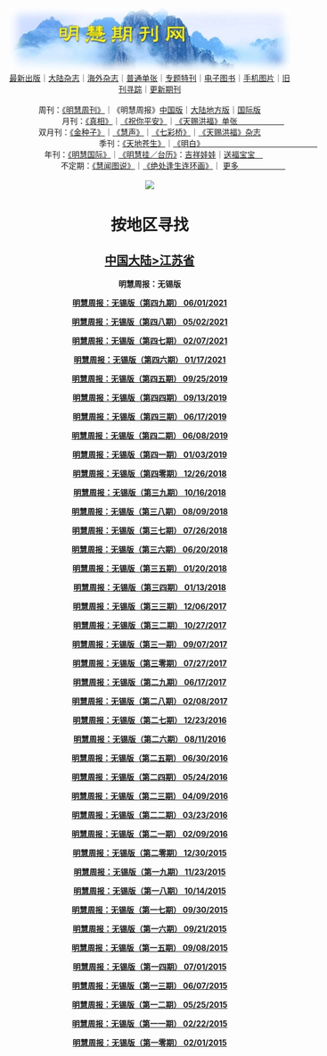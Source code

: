 <a id="user-content-1" class="anchor" aria-hidden="true" href="#1">
<a name="1" id="1" target="_blank"></a> <span id="1">
<a name="2" id="2" target="_blank"></a> <span id="2">
<a name="3" id="3" target="_blank"></a> <span id="3">
<a name="4" id="4" target="_blank"></a> <span id="4">
<a name="5" id="5" target="_blank"></a> <span id="5">
<a name="6" id="6" target="_blank"></a> <span id="6">
<a name="7" id="7" target="_blank"></a> <span id="7">
<a id="user-content-1" href="#1">
<div align="center">
<a target="_blank" href="https://github.com/19920513/djy/blob/master/gb/nsc413.md#1"><img src="https://github.com/19920513/qikan/blob/master/mhqk.jpg?raw=true"></a><br>
<a href="https://github.com/19920513/qikan/blob/master/display.aspx/category_id/8/page_1.md#1">最新出版</a>｜<a href="https://github.com/19920513/qikan/blob/master/category.aspx/category/mainland/page_1.md#1">大陆杂志</a>｜<a href="https://github.com/19920513/qikan/blob/master/category.aspx/category/overseas/page_1.md#1">海外杂志</a>｜<a href="https://github.com/19920513/qikan/blob/master/display.aspx/category_id/4/guige_id/3/page_1.md#1">普通单张</a>｜<a href="https://github.com/19920513/qikan/blob/master/category.aspx/category/zhuanti/page_1.md#1">专题特刊</a>｜<a href="https://github.com/19920513/qikan/blob/master/display.aspx/category_id/6/meijie_id/2/page_1.md#1">电子图书</a>｜<a href="https://github.com/19920513/qikan/blob/master/display.aspx/qikan_type_id/11075/page_1.md#1">手机图片</a>｜<a href="https://github.com/19920513/qikan/blob/master/display.aspx/category_id/5/zhouqi_id/6/page_1.md#1">旧刊寻踪</a>｜<a href="https://github.com/19920513/qikan/blob/master/UpdatedArticles.aspx/page_1.md#1">更新期刊</a>
<br>
<br>
周刊：<a href="https://github.com/19920513/qikan/blob/master/display.aspx/qikan_type_id/5179/page_1.md#1">《明慧周刊》</a>｜《明慧周报》<a href="https://github.com/19920513/qikan/blob/master/display.aspx/qikan_type_id/5178/page_1.md#1">中国版</a>｜<a href="https://github.com/19920513/qikan/blob/master/mainland.aspx/page_1.md#1">大陆地方版</a>｜<a href="https://github.com/19920513/qikan/blob/master/display.aspx/qikan_type_id/5151/page_1.md#1">国际版</a><br>
月刊：<a href="https://github.com/19920513/qikan/blob/master/display.aspx/qikan_type_id/5240/page_1.md#1">《真相》</a>｜<a href="https://github.com/19920513/qikan/blob/master/display.aspx/qikan_type_id/11182/page_1.md#1">《祝你平安》</a>｜<a href="https://github.com/19920513/qikan/blob/master/display.aspx/qikan_type_id/5360/keyword/E5/contain/true/page_1.md#1">《天赐洪福》单张　　　　　　</a><br>
双月刊：<a href="https://github.com/19920513/qikan/blob/master/display.aspx/qikan_type_id/7500/page_1.md#1">《金种子》</a>｜<a href="https://github.com/19920513/qikan/blob/master/display.aspx/qikan_type_id/5638/page_1.md#1">《慧声》</a>｜<a href="https://github.com/19920513/qikan/blob/master/display.aspx/qikan_type_id/7268/page_1.md#1">《七彩桥》</a>｜<a href="https://github.com/19920513/qikan/blob/master/display.aspx/qikan_type_id/5360/keyword/E5/contain/false/page_1.md#1">《天赐洪福》杂志</a> <br>
季刊：<a href="https://github.com/19920513/qikan/blob/master/display.aspx/qikan_type_id/5139/page_1.md#1">《天地苍生》</a>｜<a href="https://github.com/19920513/qikan/blob/master/display.aspx/qikan_type_id/5140/page_1.md#1">《明白》　　　　　　　　　　　　　　　</a><br>
年刊：<a href="https://github.com/19920513/qikan/blob/master/display.aspx/qikan_type_id/10922/page_1.md#1">《明慧国际》</a>｜<a href="https://github.com/19920513/qikan/blob/master/display.aspx/category_id/6/meijie_id/3/page_1.md#1">《明慧挂／台历》</a>：<a href="https://github.com/19920513/qikan/blob/master/display.aspx/category_id/6/meijie_id/3/keyword/E5/page_1.md#1">吉祥娃娃</a>｜<a href="https://github.com/19920513/qikan/blob/master/display.aspx/category_id/6/meijie_id/3/keyword/E9/page_1.md#1">送福宝宝　</a><br> 
不定期：<a href="https://github.com/19920513/qikan/blob/master/display.aspx/qikan_type_id/11185/page_1.md#1">《慧闻图说》</a>｜<a href="https://github.com/19920513/qikan/blob/master/display.aspx/qikan_type_id/11131/page_1.md#1">《绝处逢生连环画》</a>｜ <a href="https://github.com/19920513/qikan/blob/master/display.aspx/category_id/6/meijie_id/3/keyword/other/page_1.md#1">更多　　　　　　</a> <br>
<br>
<a target="_blank" href="https://github.com/19920513/djy/blob/master/gb/nsc413.md#1"><img src="https://raw.githubusercontent.com/19920513/www/master/t/lh600.jpg"></a><br>
<h1><strong>按地区寻找</strong></h1><p align="center"><h2><strong><a target="_blank" href="https://github.com/19920513/qikan/blob/master/mainland.aspx/page_1.md">中国大陆</a><a target="_blank" href="https://github.com/19920513/qikan/blob/master/mainland.aspx?category_id=7&location_id=11/page_1.md#1">>江苏省</a></strong></h2></p>
<p align="center"><strong>明慧周报：无锡版</strong></p>
<p align="center"><strong><a target="_blank" href="https://gitlab.com/pdf-edit/pdfkit/-/raw/master/tests/pdf/203066.pdf">明慧周报：无锡版（第四九期）       06/01/2021</a></strong></p>
<p align="center"><strong><a target="_blank" href="https://gitlab.com/pdf-edit/pdfkit/-/raw/master/tests/pdf/202671.pdf">明慧周报：无锡版（第四八期）       05/02/2021</a></strong></p>
<p align="center"><strong><a target="_blank" href="https://gitlab.com/pdf-edit/pdfkit/-/raw/master/tests/pdf/201486.pdf">明慧周报：无锡版（第四七期）       02/07/2021</a></strong></p>
<p align="center"><strong><a target="_blank" href="https://gitlab.com/pdf-edit/pdfkit/-/raw/master/tests/pdf/201153.pdf">明慧周报：无锡版（第四六期）       01/17/2021</a></strong></p>
<p align="center"><strong><a target="_blank" href="https://gitlab.com/pdf-edit/pdfkit/-/raw/master/tests/pdf/194572.pdf">明慧周报：无锡版（第四五期）       09/25/2019</a></strong></p>
<p align="center"><strong><a target="_blank" href="https://gitlab.com/pdf-edit/pdfkit/-/raw/master/tests/pdf/194402.pdf">明慧周报：无锡版（第四四期）       09/13/2019</a></strong></p>
<p align="center"><strong><a target="_blank" href="https://gitlab.com/pdf-edit/pdfkit/-/raw/master/tests/pdf/193224.pdf">明慧周报：无锡版（第四三期）       06/17/2019</a></strong></p>
<p align="center"><strong><a target="_blank" href="https://gitlab.com/pdf-edit/pdfkit/-/raw/master/tests/pdf/193113.pdf">明慧周报：无锡版（第四二期）       06/08/2019</a></strong></p>
<p align="center"><strong><a target="_blank" href="https://gitlab.com/pdf-edit/pdfkit/-/raw/master/tests/pdf/191218.pdf">明慧周报：无锡版（第四一期）       01/03/2019</a></strong></p>
<p align="center"><strong><a target="_blank" href="https://gitlab.com/pdf-edit/pdfkit/-/raw/master/tests/pdf/191132.pdf">明慧周报：无锡版（第四零期）       12/26/2018</a></strong></p>
<p align="center"><strong><a target="_blank" href="https://gitlab.com/pdf-edit/pdfkit/-/raw/master/tests/pdf/190191.pdf">明慧周报：无锡版（第三九期）       10/16/2018</a></strong></p>
<p align="center"><strong><a target="_blank" href="https://gitlab.com/pdf-edit/pdfkit/-/raw/master/tests/pdf/189300.pdf">明慧周报：无锡版（第三八期）       08/09/2018</a></strong></p>
<p align="center"><strong><a target="_blank" href="https://gitlab.com/pdf-edit/pdfkit/-/raw/master/tests/pdf/189118.pdf">明慧周报：无锡版（第三七期）       07/26/2018</a></strong></p>
<p align="center"><strong><a target="_blank" href="https://gitlab.com/pdf-edit/pdfkit/-/raw/master/tests/pdf/188662.pdf">明慧周报：无锡版（第三六期）       06/20/2018</a></strong></p>
<p align="center"><strong><a target="_blank" href="https://gitlab.com/pdf-edit/pdfkit/-/raw/master/tests/pdf/186717.pdf">明慧周报：无锡版（第三五期）       01/20/2018</a></strong></p>
<p align="center"><strong><a target="_blank" href="https://gitlab.com/pdf-edit/pdfkit/-/raw/master/tests/pdf/186603.pdf">明慧周报：无锡版（第三四期）       01/13/2018</a></strong></p>
<p align="center"><strong><a target="_blank" href="https://gitlab.com/pdf-edit/pdfkit/-/raw/master/tests/pdf/186057.pdf">明慧周报：无锡版（第三三期）       12/06/2017</a></strong></p>
<p align="center"><strong><a target="_blank" href="https://gitlab.com/pdf-edit/pdfkit/-/raw/master/tests/pdf/185447.pdf">明慧周报：无锡版（第三二期）       10/27/2017</a></strong></p>
<p align="center"><strong><a target="_blank" href="https://gitlab.com/pdf-edit/pdfkit/-/raw/master/tests/pdf/184668.pdf">明慧周报：无锡版（第三一期）       09/07/2017</a></strong></p>
<p align="center"><strong><a target="_blank" href="https://gitlab.com/pdf-edit/pdfkit/-/raw/master/tests/pdf/183955.pdf">明慧周报：无锡版（第三零期）       07/27/2017</a></strong></p>
<p align="center"><strong><a target="_blank" href="https://gitlab.com/pdf-edit/pdfkit/-/raw/master/tests/pdf/183332.pdf">明慧周报：无锡版（第二九期）       06/17/2017</a></strong></p>
<p align="center"><strong><a target="_blank" href="https://gitlab.com/pdf-edit/pdfkit/-/raw/master/tests/pdf/181308.pdf">明慧周报：无锡版（第二八期）       02/08/2017</a></strong></p>
<p align="center"><strong><a target="_blank" href="https://gitlab.com/pdf-edit/pdfkit/-/raw/master/tests/pdf/180609.pdf">明慧周报：无锡版（第二七期）       12/23/2016</a></strong></p>
<p align="center"><strong><a target="_blank" href="https://gitlab.com/pdf-edit/pdfkit/-/raw/master/tests/pdf/178447.pdf">明慧周报：无锡版（第二六期）       08/11/2016</a></strong></p>
<p align="center"><strong><a target="_blank" href="https://gitlab.com/pdf-edit/pdfkit/-/raw/master/tests/pdf/177779.pdf">明慧周报：无锡版（第二五期）       06/30/2016</a></strong></p>
<p align="center"><strong><a target="_blank" href="https://gitlab.com/pdf-edit/pdfkit/-/raw/master/tests/pdf/177229.pdf">明慧周报：无锡版（第二四期）       05/24/2016</a></strong></p>
<p align="center"><strong><a target="_blank" href="https://gitlab.com/pdf-edit/pdfkit/-/raw/master/tests/pdf/176558.pdf">明慧周报：无锡版（第二三期）       04/09/2016</a></strong></p>
<p align="center"><strong><a target="_blank" href="https://gitlab.com/pdf-edit/pdfkit/-/raw/master/tests/pdf/176263.pdf">明慧周报：无锡版（第二二期）       03/23/2016</a></strong></p>
<p align="center"><strong><a target="_blank" href="https://gitlab.com/pdf-edit/pdfkit/-/raw/master/tests/pdf/175619.pdf">明慧周报：无锡版（第二一期）       02/09/2016</a></strong></p>
<p align="center"><strong><a target="_blank" href="https://gitlab.com/pdf-edit/pdfkit/-/raw/master/tests/pdf/174997.pdf">明慧周报：无锡版（第二零期）       12/30/2015</a></strong></p>
<p align="center"><strong><a target="_blank" href="https://gitlab.com/pdf-edit/pdfkit/-/raw/master/tests/pdf/174389.pdf">明慧周报：无锡版（第一九期）       11/23/2015</a></strong></p>
<p align="center"><strong><a target="_blank" href="https://gitlab.com/pdf-edit/pdfkit/-/raw/master/tests/pdf/173679.pdf">明慧周报：无锡版（第一八期）       10/14/2015</a></strong></p>
<p align="center"><strong><a target="_blank" href="https://gitlab.com/pdf-edit/pdfkit/-/raw/master/tests/pdf/173480.pdf">明慧周报：无锡版（第一七期）       09/30/2015</a></strong></p>
<p align="center"><strong><a target="_blank" href="https://gitlab.com/pdf-edit/pdfkit/-/raw/master/tests/pdf/173355.pdf">明慧周报：无锡版（第一六期）       09/21/2015</a></strong></p>
<p align="center"><strong><a target="_blank" href="https://gitlab.com/pdf-edit/pdfkit/-/raw/master/tests/pdf/173144.pdf">明慧周报：无锡版（第一五期）       09/08/2015</a></strong></p>
<p align="center"><strong><a target="_blank" href="https://gitlab.com/pdf-edit/pdfkit/-/raw/master/tests/pdf/172020.pdf">明慧周报：无锡版（第一四期）       07/01/2015</a></strong></p>
<p align="center"><strong><a target="_blank" href="https://gitlab.com/pdf-edit/pdfkit/-/raw/master/tests/pdf/171647.pdf">明慧周报：无锡版（第一三期）       06/07/2015</a></strong></p>
<p align="center"><strong><a target="_blank" href="https://gitlab.com/pdf-edit/pdfkit/-/raw/master/tests/pdf/171467.pdf">明慧周报：无锡版（第一二期）       05/25/2015</a></strong></p>
<p align="center"><strong><a target="_blank" href="https://gitlab.com/pdf-edit/pdfkit/-/raw/master/tests/pdf/170230.pdf">明慧周报：无锡版（第一一期）       02/22/2015</a></strong></p>
<p align="center"><strong><a target="_blank" href="https://gitlab.com/pdf-edit/pdfkit/-/raw/master/tests/pdf/169905.pdf">明慧周报：无锡版（第一零期）       02/01/2015</a></strong></p>


